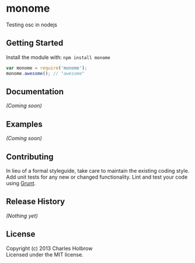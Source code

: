# monome

Testing osc in nodejs

## Getting Started
Install the module with: `npm install monome`

```javascript
var monome = require('monome');
monome.awesome(); // "awesome"
```

## Documentation
_(Coming soon)_

## Examples
_(Coming soon)_

## Contributing
In lieu of a formal styleguide, take care to maintain the existing coding style. Add unit tests for any new or changed functionality. Lint and test your code using [Grunt](http://gruntjs.com/).

## Release History
_(Nothing yet)_

## License
Copyright (c) 2013 Charles Holbrow  
Licensed under the MIT license.
